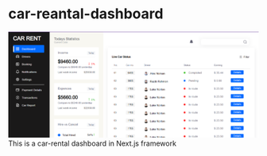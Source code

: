 # car-reantal-dashboard
![Screenshot of application](dsb_img.PNG)
This is a car-rental dashboard in Next.js framework
